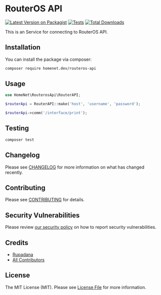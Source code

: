 # RouterOS API

[![Latest Version on Packagist](https://img.shields.io/packagist/v/homenet/routeros-api.svg?style=flat-square)](https://packagist.org/packages/homenet/routeros-api)
[![Tests](https://img.shields.io/github/actions/workflow/status/homenet/routeros-api/run-tests.yml?branch=main&label=tests&style=flat-square)](https://github.com/homenet/routeros-api/actions/workflows/run-tests.yml)
[![Total Downloads](https://img.shields.io/packagist/dt/homenet/routeros-api.svg?style=flat-square)](https://packagist.org/packages/homenet/routeros-api)

This is an Service for connecting to RouterOS API.

## Installation

You can install the package via composer:

```bash
composer require homenet.dev/routeros-api
```

## Usage

```php
use HomeNet\RouterosApi\RouterAPI;

$routerApi = RouterAPI::make('host', 'username', 'password');

$routerApi->comm('/interface/print');
```

## Testing

```bash
composer test
```

## Changelog

Please see [CHANGELOG](CHANGELOG.md) for more information on what has changed recently.

## Contributing

Please see [CONTRIBUTING](https://github.com/spatie/.github/blob/main/CONTRIBUTING.md) for details.

## Security Vulnerabilities

Please review [our security policy](../../security/policy) on how to report security vulnerabilities.

## Credits

- [Rupadana](https://github.com/homenet.dev)
- [All Contributors](../../contributors)

## License

The MIT License (MIT). Please see [License File](LICENSE.md) for more information.
